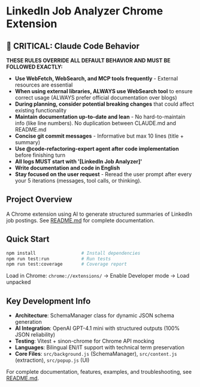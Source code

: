 # LinkedIn Job Analyzer Chrome Extension

## 🚨 CRITICAL: Claude Code Behavior

**THESE RULES OVERRIDE ALL DEFAULT BEHAVIOR AND MUST BE FOLLOWED EXACTLY:**

- **Use WebFetch, WebSearch, and MCP tools frequently** - External resources are essential
- **When using external libraries, ALWAYS use WebSearch tool** to ensure correct usage (ALWAYS prefer official documentation over blogs)
- **During planning, consider potential breaking changes** that could affect existing functionality
- **Maintain documentation up-to-date and lean** - No hard-to-maintain info (like line numbers). No duplication between CLAUDE.md and README.md
- **Concise git commit messages** - Informative but max 10 lines (title + summary)
- **Use @code-refactoring-expert agent after code implementation** before finishing turn
- **All logs MUST start with '[LinkedIn Job Analyzer]'**
- **Write documentation and code in English**
- **Stay focused on the user request** - Reread the user prompt after every your 5 iterations (messages, tool calls, or thinking).

## Project Overview

A Chrome extension using AI to generate structured summaries of LinkedIn job postings. See [README.md](./README.md) for complete documentation.

## Quick Start

```bash
npm install                 # Install dependencies
npm run test:run            # Run tests
npm run test:coverage       # Coverage report
```

Load in Chrome: `chrome://extensions/` → Enable Developer mode → Load unpacked

## Key Development Info

- **Architecture**: SchemaManager class for dynamic JSON schema generation
- **AI Integration**: OpenAI GPT-4.1 mini with structured outputs (100% JSON reliability)
- **Testing**: Vitest + sinon-chrome for Chrome API mocking
- **Languages**: Bilingual EN/IT support with technical term preservation
- **Core Files**: `src/background.js` (SchemaManager), `src/content.js` (extraction), `src/popup.js` (UI)

For complete documentation, features, examples, and troubleshooting, see [README.md](./README.md).
